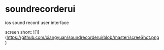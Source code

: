soundrecorderui
===============

ios sound record user interface

screen short:
![1] (https://github.com/xiangyuan/soundrecorderui/blob/master/screeShot.png)
